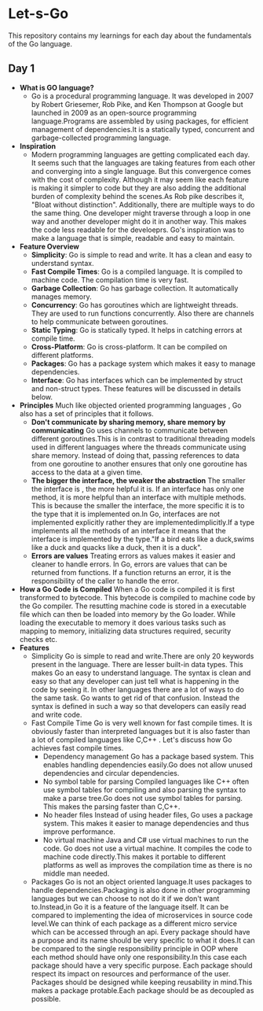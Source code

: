 # Let-s-Go
This repository contains my learnings for each day about the fundamentals of the Go language.

## Day 1
- **What is GO language?**
    - Go is a procedural programming language. It was developed in 2007 by Robert Griesemer, Rob Pike, and Ken Thompson at Google but launched in 2009 as an open-source programming language.Programs are assembled by using packages, for efficient management of dependencies.It is a statically typed, concurrent and garbage-collected programming language.
- **Inspiration**
    - Modern programming languages are getting complicated each day. It seems such that the languages are taking features from each other and converging into a single language. But this convergence comes with the cost of complexity. Although it may seem like each feature is making it simpler to code but they are also adding the additional burden of complexity behind the scenes.As Rob pike describes it, "Bloat without distinction". Additionally, there are multiple ways to do the same thing. One developer might traverse through a loop in one way and another developer might do it in another way. This makes the code less readable for the develoeprs. Go's inspiration was to make a language that is simple, readable and easy to maintain.
- **Feature Overview**
    - **Simplicity**: Go is simple to read and write. It has a clean and easy to understand syntax.
    - **Fast Compile Times**: Go is a compiled language. It is compiled to machine code. The compilation time is very fast.
    - **Garbage Collection**: Go has garbage collection. It automatically manages memory.
    - **Concurrency**: Go has goroutines which are lightweight threads. They are used to run functions concurrently. Also there are channels to help communicate between goroutines.
    - **Static Typing**: Go is statically typed. It helps in catching errors at compile time.
    - **Cross-Platform**: Go is cross-platform. It can be compiled on different platforms.
    - **Packages**: Go has a package system which makes it easy to manage dependencies.
    - **Interface**: Go has interfaces which can be implemented by struct and non-struct types.
    These features will be discussed in details below.
- **Principles**
    Much like objected oriented programming languages , Go also has a set of principles that it follows.
    - **Don't communicate by sharing memory, share memory by communicating** 
        Go uses channels to communicate between different goroutines.This is in contrast to traditional threading models used in different languages where the threads communicate using share memory. Instead of doing that, passing references to data from one goroutine to another ensures that only one goroutine has access to the data at a given time.
    - **The bigger the interface, the weaker the abstraction**
        The smaller the interface is , the more helpful it is. If an interface has only one method, it is more helpful than an interface with multiple methods. This is because the smaller the interface, the more specific it is to the type that it is implemented on.In Go, interfaces are not implemented explicitly rather they are implementedimplicitly.If a type implements all the methods of an interface it means that the interface is implemented by the type."If a bird eats like a duck,swims like a duck and quacks like a duck, then it is a duck".
    - **Errors are values**
        Treating errors as values makes it easier and cleaner to handle errors. In Go, errors are values that can be returned from functions. If a function returns an error, it is the responsibility of the caller to handle the error.
- **How a Go Code is Compiled**
    When a Go code is compiled it is first transformed to bytecode. This bytecode is compiled to machine code by the Go compiler. The resutting machine code is stored in a executable file which can then be loaded into memory by the Go loader. While loading the executable to memory it does various tasks such as mapping to memory, initializing data structures required, security checks etc.
- **Features**
    - Simplicity
        Go is simple to read and write.There are only 20 keywords present in the language. There are lesser built-in data types. This makes Go an easy to understand language. The syntax is clean and easy so that any developer can just tell what is happening in the code by seeing it. In other languages there are a lot of ways to do the same task. Go wants to get rid of that confusion. Instead the syntax is defined in such a way so that developers can easily read and write code.
    - Fast Compile Time
        Go is very well known for fast compile times. It is obviously faster than interpreted languages but it is also faster than a lot of compiled languages like C,C++ . Let's discuss how Go achieves fast compile times.
        - Dependency management
            Go has a package based system. This enables handling dependencies easily.Go does not allow unused dependencies and circular dependencies.
        - No symbol table for parsing
            Compiled languages like C++ often use symbol tables for compiling and also parsing the syntax to make a parse tree.Go does not use symbol tables for parsing. This makes the parsing faster than C,C++.
        - No header files
            Instead of using header files, Go uses a package system. This makes it easier to manage dependencies and thus improve performance.
        - No virtual machine
            Java and C# use virtual machines to run the code. Go does not use a virtual machine. It compiles the code to machine code directly.This makes it portable to different platforms as well as improves the compilation time as there is no middle man needed.
    - Packages
         Go is not an object oriented language.It uses packages to handle dependencies.Packaging is also done in other programming languages but we can choose to not do it if we don't want to.Instead,in Go it is a feature of the language itself. It can be compared to implementing the idea of microservices in source code level.We can think of each package as a different micro service which can be accessed through an api.
         Every package should have a purpose and its name should be very specific to what it does.It can be compared to the single responsibility principle in OOP where each method should have only one responsibility.In this case each package should have a very specific purpose.
         Each package should respect its impact on resources and performance of the user.
         Packages should be designed while keeping reusability in mind.This makes a package protable.Each package should be as decoupled as possible.
